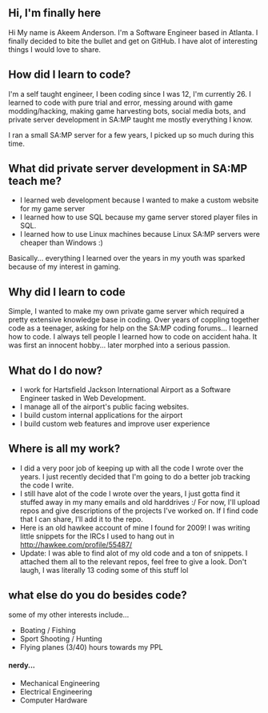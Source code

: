 ## Hi, I'm finally here
Hi My name is Akeem Anderson. I'm a Software Engineer based in Atlanta. I finally decided to bite the bullet and get on GitHub. I have alot of interesting things I would love to share.

## How did I learn to code?
I'm a self taught engineer, I been coding since I was 12, I'm currently 26. I learned to code with pure trial and error, messing around with game modding/hacking, making game harvesting bots, social media bots, and private server development in SA:MP taught me mostly everything I know.

I ran a small SA:MP server for a few years, I picked up so much during this time.

## What did private server development in SA:MP teach me?
* I learned web development because I wanted to make a custom website for my game server
* I learned how to use SQL because my game server stored player files in SQL.
* I learned how to use Linux machines because Linux SA:MP servers were cheaper than Windows :)

Basically... everything I learned over the years in my youth was sparked because of my interest in gaming.

## Why did I learn to code
Simple, I wanted to make my own private game server which required a pretty extensive knowledge base in coding. Over years of coppling together code as a teenager, asking for help on the SA:MP coding forums... I learned how to code. I always tell people I learned how to code on accident haha. It was first an innocent hobby... later morphed into a serious passion.

## What do I do now?
* I work for Hartsfield Jackson International Airport as a Software Engineer tasked in Web Development.
* I manage all of the airport's public facing websites.
* I build custom internal applications for the airport
* I build custom web features and improve user experience

## Where is all my work?
* I did a very poor job of keeping up with all the code I wrote over the years. I just recently decided that I'm going to do a better job tracking the code I write.
* I still have alot of the code I wrote over the years, I just gotta find it stuffed away in my many emails and old harddrives :/ For now, I'll upload repos and give descriptions of the projects I've worked on. If I find code that I can share, I'll add it to the repo.
* Here is an old hawkee account of mine I found for 2009! I was writing little snippets for the IRCs I used to hang out in http://hawkee.com/profile/55487/
* Update: I was able to find alot of my old code and a ton of snippets. I attached them all to the relevant repos, feel free to give a look. Don't laugh, I was literally 13 coding some of this stuff lol


## what else do you do besides code?
some of my other interests include...
* Boating / Fishing
* Sport Shooting / Hunting
* Flying planes (3/40) hours towards my PPL

#### nerdy...
* Mechanical Engineering
* Electrical Engineering
* Computer Hardware
